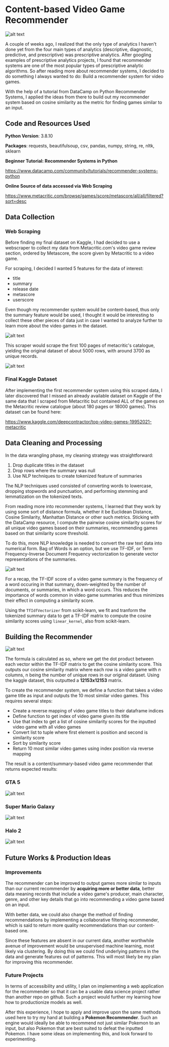 # Content-based Video Game Recommender

![alt text](https://github.com/MarcelinoV/video-game-recommender/blob/main/Images/national-video-games-day.jpg "Source: gamerant.com")

A couple of weeks ago, I realized that the only type of analytics I haven't done yet from the four main types of analytics (descriptive, diagnostic, predictive, and prescriptive) was prescriptive analytics. After googling examples of prescriptive analytics projects, I found that recommender systems are one of the most popular types of prescriptive analytic algorithms. So after reading more about recommender systems, I decided to do something I always wanted to do: Build a recommender system for video games.

With the help of a tutorial from DataCamp on Python Recommender Systems, I applied the ideas from there to build out my recommender system based on cosine similarity as the metric for finding games similar to an input.

## Code and Resources Used

**Python Version**: 3.8.10

**Packages**: requests, beautifulsoup, csv, pandas, numpy, string, re, nltk, sklearn

**Beginner Tutorial: Recommender Systems in Python**

https://www.datacamp.com/community/tutorials/recommender-systems-python

**Online Source of data accessed via Web Scraping**

https://www.metacritic.com/browse/games/score/metascore/all/all/filtered?sort=desc

## Data Collection

### Web Scraping

Before finding my final dataset on Kaggle, I had decided to use a webscraper to collect my data from Metacritic.com's video game review section, ordered by Metascore, the score given by Metacritic to a video game.

For scraping, I decided I wanted 5 features for the data of interest: 

- title
- summary
- release date
- metascore
- userscore

Even though my recommender system would be content-based, thus only the summary feature would be used, I thought it would be interesting to collect these other pieces of data just in case I wanted to analyze further to learn more about the video games in the dataset. 

![alt text](https://github.com/MarcelinoV/video-game-recommender/blob/main/Images/web-scraper-snap.JPG "Key part of web-scraping code: lines 42-47 are html that contain desired features.")

This scraper would scrape the first 100 pages of metacritic's catalogue, yielding the original dataset of about 5000 rows, with around 3700 as unique records.

![alt text](https://github.com/MarcelinoV/video-game-recommender/blob/main/Images/scraped-data-snap.JPG "snapshot of scraped data")

### Final Kaggle Dataset

After implementing the first recommender system using this scraped data, I later discovered that I missed an already available dataset on Kaggle of the same data that I scraped from Metacritic but contained ALL of the games on the Metacritic review catalogue (about 180 pages or 18000 games). This dataset can be found here:

https://www.kaggle.com/deepcontractor/top-video-games-19952021-metacritic

## Data Cleaning and Processing

In the data wrangling phase, my cleaning strategy was straightforward:

1. Drop duplicate titles in the dataset
2. Drop rows where the summary was null
3. Use NLP techniques to create tokenized feature of summaries

The NLP techniques used consisted of converting words to lowercase, dropping stopwords and punctuation, and performing stemming and lemmatization on the tokenized texts.

From reading more into recommender systems, I learned that they work by using some sort of distance formula, whether it be Euclidean Distance, Cosine Similarity, Manhattan Distance or other such metrics. Sticking with the DataCamp resource, I compute the pairwise cosine similarity scores for all unique video games based on their summaries, recommending games based on that similarity score threshold.

To do this, more NLP knowledge is needed to convert the raw text data into numerical form. Bag of Words is an option, but we use TF-IDF, or Term Frequency-Inverse Document Frequency vectorization to generate vector representations of the summaries.

![alt text](https://github.com/MarcelinoV/video-game-recommender/blob/main/Images/tfidf-formula.JPG "TFIDF formula- Source: Wikipedia")

For a recap, the TF-IDF score of a video game summary is the frequency of a word occuring in that summary, down-weighted by the number of documents, or summaries, in which a word occurs. This reduces the importance of words common in video game summaries and thus minimizes their effect in computing a similarity score.

Using the `TfIdfVectorizer` from scikit-learn, we fit and tranform the tokenized summary data to get a TF-IDF matrix to compute the cosine similarity scores using `linear_kernel`, also from scikit-learn.

## Building the Recommender

![alt text](https://github.com/MarcelinoV/video-game-recommender/blob/main/Images/cosine-formula.JPG "Cosine Similarity formula- Source: DataCamp")

The formula is calculated as so, where we get the dot product between each vector within the TF-IDF matrix to get the cosine similarity score. This outputs our cosine similarity matrix where each row is a video game with *n* columns, n being the number of unique rows in our original dataset. Using the kaggle dataset, this outputted a **12153x12153** matrix.

To create the recommender system, we define a function that takes a video game title as input and outputs the 10 most similar video games. This requires several steps:

- Create a reverse mapping of video game titles to their dataframe indices
- Define function to get index of video game given its title
- Use that index to get a list of cosine similarity scores for the inputted video game with all video games
- Convert list to tuple where first element is position and second is similarity score
- Sort by similarity score
- Return 10 most similar video games using index position via reverse mapping

The result is a content/summary-based video game recommender that returns expected results:

### GTA 5

![alt text](https://github.com/MarcelinoV/video-game-recommender/blob/main/Images/example-1.JPG "First example")

### Super Mario Galaxy

![alt text](https://github.com/MarcelinoV/video-game-recommender/blob/main/Images/example-2.JPG "Second example")

### Halo 2

![alt text](https://github.com/MarcelinoV/video-game-recommender/blob/main/Images/example-3.JPG "Third example")

## Future Works & Production Ideas

### Improvements

The recommender can be improved to output games more similar to inputs than our current recommender by **acquiring more or better data**, better data meaning records that include a video game's producer, main character, genre, and other key details that go into recommending a video game based on an input.

With better data, we could also change the method of finding recommendations by implementing a collaborative filtering recommender, which is said to return more quality recommendations than our content-based one.

Since these features are absent in our current data, another worthwhile avenue of improvement would be unsupervised machine learning, most likely via clustering. By doing this we could find underlying patterns in the data and generate features out of patterns. This will most likely be my plan for improving this recommender.

### Future Projects

In terms of accessibility and utility, I plan on implementing a web application for the recommender so that it can be a usable data science project rather than another repo on github. Such a project would further my learning how how to productionize models as well.

After this experience, I hope to apply and improve upon the same methods used here to try my hand at building a **Pokemon Recommender**. Such an engine would ideally be able to recommend not just similar Pokemon to an input, but also Pokemon that are best suited to defeat the inputted Pokemon. I have some ideas on implementing this, and look forward to experimenting.
